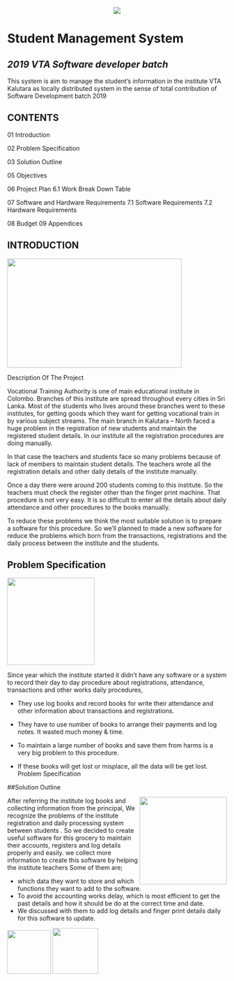 <p align="center"><img src="http://www.vtasl.gov.lk/images/logo2.png"></p>


 # Student Management System
 
 ## <i>2019 VTA Software developer batch</i>
 
 This system is aim to manage the student’s information in
 the institute VTA Kalutara as locally distributed system in
 the sense of total contribution of Software Development
 batch 2019
 
 
<h2>CONTENTS</h2>

01 Introduction 

02 Problem Specification 

03 Solution Outline 

05 Objectives 

06 Project Plan
6.1 Work Break Down Table 

07 Software and Hardware Requirements
7.1 Software Requirements 
7.2 Hardware Requirements 

08 Budget 
09 Appendices 
 

## INTRODUCTION

 <img src="https://icon-library.net/images/introduction-icon-png/introduction-icon-png-23.jpg" width="400" height="250" >

Description Of The Project

Vocational Training Authority is one of main educational institute in Colombo.
Branches of this institute are spread throughout every cities in Sri Lanka. Most
of the students who lives around these branches went to these institutes, for
getting goods which they want for getting vocational train in by various subject
streams. The main branch in Kalutara – North faced a huge problem in the
registration of new students and maintain the registered student details. In our
institute all the registration procedures are doing manually.

In that case the teachers and students face so many problems because of lack of
members to maintain student details. The teachers wrote all the registration
details and other daily details of the institute manually.

Once a day there were around 200 students coming to this institute. So the
teachers must check the register other than the finger print machine. That
procedure is not very easy. It is so difficult to enter all the details about daily
attendance and other procedures to the books manually.

To reduce these problems we think the most suitable solution is to prepare a
software for this procedure. So we’ll planned to made a new software for
reduce the problems which born from the transactions, registrations and the
daily process between the institute and the students.

## Problem Specification

<img src="https://cdn3.iconfinder.com/data/icons/professional-seo-1/512/Creative_Solution-512.png " width="200"/>

Since year which the institute started it didn’t have any software or a system
to record their day to day procedure about registrations, attendance,
transactions and other works daily procedures,

* They use log books and record books for write their attendance and
other information about transactions and registrations.

* They have to use number of books to arrange their payments and log
notes. It wasted much money &amp; time.

* To maintain a large number of books and save them from harms is a
very big problem to this procedure.

* If these books will get lost or misplace, all the data will be get lost.
Problem Specification

##Solution Outline

 <img align="right" src="https://cdn0.iconfinder.com/data/icons/new-seo-bussiness-set3/1024/Business_Solution-01-512.png " alt="" width="200"/> 

After referring the institute log books and collecting information from the
principal, We recognize the problems of the institute registration and daily
processing system between students .
So we decided to create useful software for this grocery to maintain their
accounts, registers and log details properly and easily.
we collect more information to create this software by helping the institute
teachers
Some of them are;
* which data they want to store and which functions they want to add to
the software.
* To avoid the accounting works delay, which is most efficient to get the
past details and how it should be do at the correct time and date.
* We discussed with them to add log details and finger print details daily
for this software to update.





[<img src="https://www.pinpng.com/pngs/m/302-3025198_facebook-logo-png-facebook-icon-black-circle-transparent.png" width="100">](https://www.facebook.com/VTA-100945017973813/)
[<img src="https://www.logolynx.com/images/logolynx/e3/e30c783465f5d393b7256f0bc3c9b095.jpeg" width="105">](http://www.vtasl.gov.lk/)



